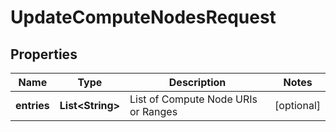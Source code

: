 
# UpdateComputeNodesRequest

## Properties
Name | Type | Description | Notes
------------ | ------------- | ------------- | -------------
**entries** | **List&lt;String&gt;** | List of Compute Node URIs or Ranges |  [optional]



